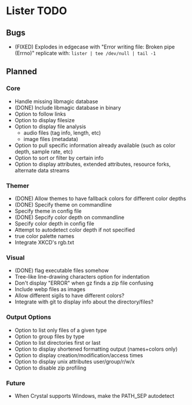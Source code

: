 Lister TODO
===========

Bugs
---

- (FIXED) Explodes in edgecase with "Error writing file: Broken pipe (Errno)"
  replicate with: `lister | tee /dev/null | tail -1`

Planned
-------

### Core
- Handle missing libmagic database
- (DONE) Include libmagic database in binary
- Option to follow links
- Option to display filesize
- Option to display file analysis
  - audio files (tag info, length, etc)
  - image files (metadata)
- Option to pull specific information already available (such as color depth, sample rate, etc)
- Option to sort or filter by certain info
- Option to display attributes, extended attributes, resource forks, alternate data streams

### Themer

- (DONE) Allow themes to have fallback colors for different color depths
- (DONE) Specify theme on commandline
- Specify theme in config file
- (DONE) Sepcify color depth on commandline
- Specify color depth in config file
- Attempt to autodetect color depth if not specified
- true color palette names
- Integrate XKCD's rgb.txt

### Visual

- (DONE) flag executable files somehow
- Tree-like line-drawing characters option for indentation
- Don't display "ERROR" when gz finds a zip file confusing
- Include webp files as images
- Allow different sigils to have different colors?
- Integrate with git to display info about the directory/files?

### Output Options

- Option to list only files of a given type
- Option to group files by type
- Option to list directories first or last
- Option to display shortened formatting output (names+colors only)
- Option to display creation/modification/access times
- Option to display unix attributes user/group/r/w/x
- Option to disable zip profiling

### Future

- When Crystal supports Windows, make the PATH_SEP autodetect

